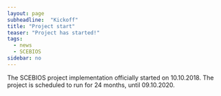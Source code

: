 ```yaml
---
layout: page
subheadline:  "Kickoff"
title: "Project start"
teaser: "Project has started!"
tags:
  - news
  - SCEBIOS
sidebar: no
---
```


The SCEBIOS project implementation officially started on 10.10.2018. The project is scheduled
to run for 24 months, until 09.10.2020.
